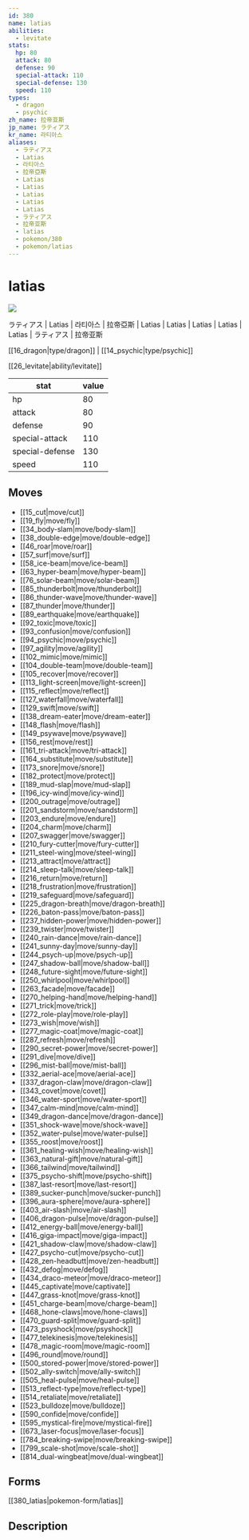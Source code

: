 ```yaml
---
id: 380
name: latias
abilities:
  - levitate
stats:
  hp: 80
  attack: 80
  defense: 90
  special-attack: 110
  special-defense: 130
  speed: 110
types:
  - dragon
  - psychic
zh_name: 拉帝亚斯
jp_name: ラティアス
kr_name: 라티아스
aliases:
  - ラティアス
  - Latias
  - 라티아스
  - 拉帝亞斯
  - Latias
  - Latias
  - Latias
  - Latias
  - Latias
  - ラティアス
  - 拉帝亚斯
  - latias
  - pokemon/380
  - pokemon/latias
---
```

# latias

![](https://raw.githubusercontent.com/PokeAPI/sprites/master/sprites/pokemon/380.png)

ラティアス | Latias | 라티아스 | 拉帝亞斯 | Latias | Latias | Latias | Latias | Latias | ラティアス | 拉帝亚斯

[[16_dragon|type/dragon]] | [[14_psychic|type/psychic]]

[[26_levitate|ability/levitate]]

|stat|value|
|---|---|
|hp|80|
|attack|80|
|defense|90|
|special-attack|110|
|special-defense|130|
|speed|110|


## Moves

- [[15_cut|move/cut]]
- [[19_fly|move/fly]]
- [[34_body-slam|move/body-slam]]
- [[38_double-edge|move/double-edge]]
- [[46_roar|move/roar]]
- [[57_surf|move/surf]]
- [[58_ice-beam|move/ice-beam]]
- [[63_hyper-beam|move/hyper-beam]]
- [[76_solar-beam|move/solar-beam]]
- [[85_thunderbolt|move/thunderbolt]]
- [[86_thunder-wave|move/thunder-wave]]
- [[87_thunder|move/thunder]]
- [[89_earthquake|move/earthquake]]
- [[92_toxic|move/toxic]]
- [[93_confusion|move/confusion]]
- [[94_psychic|move/psychic]]
- [[97_agility|move/agility]]
- [[102_mimic|move/mimic]]
- [[104_double-team|move/double-team]]
- [[105_recover|move/recover]]
- [[113_light-screen|move/light-screen]]
- [[115_reflect|move/reflect]]
- [[127_waterfall|move/waterfall]]
- [[129_swift|move/swift]]
- [[138_dream-eater|move/dream-eater]]
- [[148_flash|move/flash]]
- [[149_psywave|move/psywave]]
- [[156_rest|move/rest]]
- [[161_tri-attack|move/tri-attack]]
- [[164_substitute|move/substitute]]
- [[173_snore|move/snore]]
- [[182_protect|move/protect]]
- [[189_mud-slap|move/mud-slap]]
- [[196_icy-wind|move/icy-wind]]
- [[200_outrage|move/outrage]]
- [[201_sandstorm|move/sandstorm]]
- [[203_endure|move/endure]]
- [[204_charm|move/charm]]
- [[207_swagger|move/swagger]]
- [[210_fury-cutter|move/fury-cutter]]
- [[211_steel-wing|move/steel-wing]]
- [[213_attract|move/attract]]
- [[214_sleep-talk|move/sleep-talk]]
- [[216_return|move/return]]
- [[218_frustration|move/frustration]]
- [[219_safeguard|move/safeguard]]
- [[225_dragon-breath|move/dragon-breath]]
- [[226_baton-pass|move/baton-pass]]
- [[237_hidden-power|move/hidden-power]]
- [[239_twister|move/twister]]
- [[240_rain-dance|move/rain-dance]]
- [[241_sunny-day|move/sunny-day]]
- [[244_psych-up|move/psych-up]]
- [[247_shadow-ball|move/shadow-ball]]
- [[248_future-sight|move/future-sight]]
- [[250_whirlpool|move/whirlpool]]
- [[263_facade|move/facade]]
- [[270_helping-hand|move/helping-hand]]
- [[271_trick|move/trick]]
- [[272_role-play|move/role-play]]
- [[273_wish|move/wish]]
- [[277_magic-coat|move/magic-coat]]
- [[287_refresh|move/refresh]]
- [[290_secret-power|move/secret-power]]
- [[291_dive|move/dive]]
- [[296_mist-ball|move/mist-ball]]
- [[332_aerial-ace|move/aerial-ace]]
- [[337_dragon-claw|move/dragon-claw]]
- [[343_covet|move/covet]]
- [[346_water-sport|move/water-sport]]
- [[347_calm-mind|move/calm-mind]]
- [[349_dragon-dance|move/dragon-dance]]
- [[351_shock-wave|move/shock-wave]]
- [[352_water-pulse|move/water-pulse]]
- [[355_roost|move/roost]]
- [[361_healing-wish|move/healing-wish]]
- [[363_natural-gift|move/natural-gift]]
- [[366_tailwind|move/tailwind]]
- [[375_psycho-shift|move/psycho-shift]]
- [[387_last-resort|move/last-resort]]
- [[389_sucker-punch|move/sucker-punch]]
- [[396_aura-sphere|move/aura-sphere]]
- [[403_air-slash|move/air-slash]]
- [[406_dragon-pulse|move/dragon-pulse]]
- [[412_energy-ball|move/energy-ball]]
- [[416_giga-impact|move/giga-impact]]
- [[421_shadow-claw|move/shadow-claw]]
- [[427_psycho-cut|move/psycho-cut]]
- [[428_zen-headbutt|move/zen-headbutt]]
- [[432_defog|move/defog]]
- [[434_draco-meteor|move/draco-meteor]]
- [[445_captivate|move/captivate]]
- [[447_grass-knot|move/grass-knot]]
- [[451_charge-beam|move/charge-beam]]
- [[468_hone-claws|move/hone-claws]]
- [[470_guard-split|move/guard-split]]
- [[473_psyshock|move/psyshock]]
- [[477_telekinesis|move/telekinesis]]
- [[478_magic-room|move/magic-room]]
- [[496_round|move/round]]
- [[500_stored-power|move/stored-power]]
- [[502_ally-switch|move/ally-switch]]
- [[505_heal-pulse|move/heal-pulse]]
- [[513_reflect-type|move/reflect-type]]
- [[514_retaliate|move/retaliate]]
- [[523_bulldoze|move/bulldoze]]
- [[590_confide|move/confide]]
- [[595_mystical-fire|move/mystical-fire]]
- [[673_laser-focus|move/laser-focus]]
- [[784_breaking-swipe|move/breaking-swipe]]
- [[799_scale-shot|move/scale-shot]]
- [[814_dual-wingbeat|move/dual-wingbeat]]

## Forms



[[380_latias|pokemon-form/latias]]

## Description



